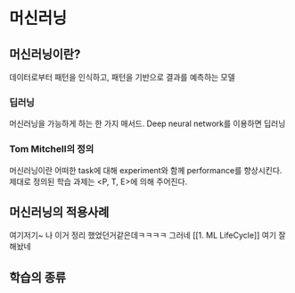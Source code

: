 # 머신러닝
## 머신러닝이란?


데이터로부터 패턴을 인식하고, 패턴을 기반으로 결과를 예측하는 모델

### 딥러닝
머신러닝을 가능하게 하는 한 가지 매서드. Deep neural network를 이용하면 딥러닝

### Tom Mitchell의 정의
머신러닝이란 어떠한 task에 대해 experiment와 함께 performance를 향상시킨다.
제대로 정의된 학습 과제는 <P, T, E>에 의해 주어진다.


## 머신러닝의 적용사례

여기저기~
나 이거 정리 했었던거같은데ㅋㅋㅋㅋ
그러네 [[1. ML LifeCycle]] 여기 잘해놨네
## 학습의 종류

